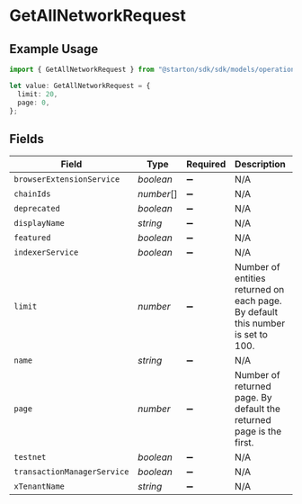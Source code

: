 # GetAllNetworkRequest

## Example Usage

```typescript
import { GetAllNetworkRequest } from "@starton/sdk/sdk/models/operations";

let value: GetAllNetworkRequest = {
  limit: 20,
  page: 0,
};
```

## Fields

| Field                                                                           | Type                                                                            | Required                                                                        | Description                                                                     | Example                                                                         |
| ------------------------------------------------------------------------------- | ------------------------------------------------------------------------------- | ------------------------------------------------------------------------------- | ------------------------------------------------------------------------------- | ------------------------------------------------------------------------------- |
| `browserExtensionService`                                                       | *boolean*                                                                       | :heavy_minus_sign:                                                              | N/A                                                                             |                                                                                 |
| `chainIds`                                                                      | *number*[]                                                                      | :heavy_minus_sign:                                                              | N/A                                                                             |                                                                                 |
| `deprecated`                                                                    | *boolean*                                                                       | :heavy_minus_sign:                                                              | N/A                                                                             |                                                                                 |
| `displayName`                                                                   | *string*                                                                        | :heavy_minus_sign:                                                              | N/A                                                                             |                                                                                 |
| `featured`                                                                      | *boolean*                                                                       | :heavy_minus_sign:                                                              | N/A                                                                             |                                                                                 |
| `indexerService`                                                                | *boolean*                                                                       | :heavy_minus_sign:                                                              | N/A                                                                             |                                                                                 |
| `limit`                                                                         | *number*                                                                        | :heavy_minus_sign:                                                              | Number of entities returned on each page. By default this number is set to 100. | 20                                                                              |
| `name`                                                                          | *string*                                                                        | :heavy_minus_sign:                                                              | N/A                                                                             |                                                                                 |
| `page`                                                                          | *number*                                                                        | :heavy_minus_sign:                                                              | Number of returned page. By default the returned page is the first.             | 0                                                                               |
| `testnet`                                                                       | *boolean*                                                                       | :heavy_minus_sign:                                                              | N/A                                                                             |                                                                                 |
| `transactionManagerService`                                                     | *boolean*                                                                       | :heavy_minus_sign:                                                              | N/A                                                                             |                                                                                 |
| `xTenantName`                                                                   | *string*                                                                        | :heavy_minus_sign:                                                              | N/A                                                                             |                                                                                 |